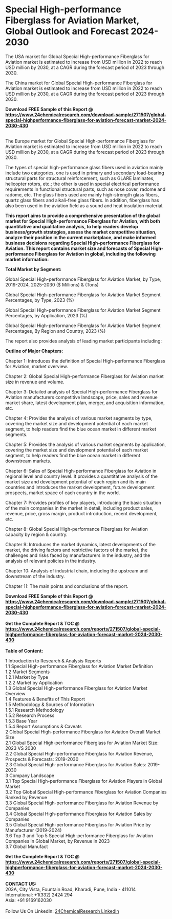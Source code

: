<h1>Special High-performance Fiberglass for Aviation Market, Global Outlook and Forecast 2024-2030</h1><p>The USA market for Global Special High-performance Fiberglass for Aviation market is estimated to increase from USD million in 2022 to reach USD million by 2030, at a CAGR during the forecast period of 2023 through 2030.</p><p>
</p><p>The China market for Global Special High-performance Fiberglass for Aviation market is estimated to increase from USD million in 2022 to reach USD million by 2030, at a CAGR during the forecast period of 2023 through 2030.</p><div><b>Download FREE Sample of this Report @ 
            <a href="https://www.24chemicalresearch.com/download-sample/271507/global-special-highperformance-fiberglass-for-aviation-forecast-market-2024-2030-430">
            https://www.24chemicalresearch.com/download-sample/271507/global-special-highperformance-fiberglass-for-aviation-forecast-market-2024-2030-430</a></b></div><br><p>
</p><p>The Europe market for Global Special High-performance Fiberglass for Aviation market is estimated to increase from USD million in 2022 to reach USD million by 2030, at a CAGR during the forecast period of 2023 through 2030.</p><p>
</p><p></p><p>
The types of special high-performance glass fibers used in aviation mainly include two categories, one is used in primary and secondary load-bearing structural parts for structural reinforcement, such as GLARE laminates, helicopter rotors, etc.; the other is used in special electrical performance requirements In functional structural parts, such as nose cover, radome and radome, etc. The glass fibers used are mainly high-strength glass fibers, quartz glass fibers and alkali-free glass fibers. In addition, fiberglass has also been used in the aviation field as a sound and heat insulation material.</p><p>
<strong>This report aims to provide a comprehensive presentation of the global market for Special High-performance Fiberglass for Aviation, with both quantitative and qualitative analysis, to help readers develop business/growth strategies, assess the market competitive situation, analyze their position in the current marketplace, and make informed business decisions regarding Special High-performance Fiberglass for Aviation. This report contains market size and forecasts of Special High-performance Fiberglass for Aviation in global, including the following market information:</strong></p><p>
</p><p>
<strong>Total Market by Segment:</strong></p><p>
Global Special High-performance Fiberglass for Aviation Market, by Type, 2019-2024, 2025-2030 ($ Millions) &amp; (Tons)</p><p>
Global Special High-performance Fiberglass for Aviation Market Segment Percentages, by Type, 2023 (%)</p><p>
</p><p>
Global Special High-performance Fiberglass for Aviation Market Segment Percentages, by Application, 2023 (%)</p><p>
</p><p>
Global Special High-performance Fiberglass for Aviation Market Segment Percentages, By Region and Country, 2023 (%)</p><p>
</p><p>
The report also provides analysis of leading market participants including:</p><p>
</p><p>
</p><p>
</p><p><strong>Outline of Major Chapters:</strong></p><p>
</p><p>Chapter 1: Introduces the definition of Special High-performance Fiberglass for Aviation, market overview.</p><p>
Chapter 2: Global Special High-performance Fiberglass for Aviation market size in revenue and volume.</p><p>
Chapter 3: Detailed analysis of Special High-performance Fiberglass for Aviation manufacturers competitive landscape, price, sales and revenue market share, latest development plan, merger, and acquisition information, etc.</p><p>
Chapter 4: Provides the analysis of various market segments by type, covering the market size and development potential of each market segment, to help readers find the blue ocean market in different market segments.</p><p>
Chapter 5: Provides the analysis of various market segments by application, covering the market size and development potential of each market segment, to help readers find the blue ocean market in different downstream markets.</p><p>
Chapter 6: Sales of Special High-performance Fiberglass for Aviation in regional level and country level. It provides a quantitative analysis of the market size and development potential of each region and its main countries and introduces the market development, future development prospects, market space of each country in the world.</p><p>
Chapter 7: Provides profiles of key players, introducing the basic situation of the main companies in the market in detail, including product sales, revenue, price, gross margin, product introduction, recent development, etc.</p><p>
Chapter 8: Global Special High-performance Fiberglass for Aviation capacity by region &amp; country.</p><p>
Chapter 9: Introduces the market dynamics, latest developments of the market, the driving factors and restrictive factors of the market, the challenges and risks faced by manufacturers in the industry, and the analysis of relevant policies in the industry.</p><p>
Chapter 10: Analysis of industrial chain, including the upstream and downstream of the industry.</p><p>
Chapter 11: The main points and conclusions of the report.</p><div><b>Download FREE Sample of this Report @ 
            <a href="https://www.24chemicalresearch.com/download-sample/271507/global-special-highperformance-fiberglass-for-aviation-forecast-market-2024-2030-430">
            https://www.24chemicalresearch.com/download-sample/271507/global-special-highperformance-fiberglass-for-aviation-forecast-market-2024-2030-430</a></b></div><br><div><b>Get the Complete Report & TOC @ 
            <a href="https://www.24chemicalresearch.com/reports/271507/global-special-highperformance-fiberglass-for-aviation-forecast-market-2024-2030-430">
            https://www.24chemicalresearch.com/reports/271507/global-special-highperformance-fiberglass-for-aviation-forecast-market-2024-2030-430</a></b></div><br>
            <b>Table of Content:</b><p>1 Introduction to Research & Analysis Reports<br />
    1.1 Special High-performance Fiberglass for Aviation Market Definition<br />
    1.2 Market Segments<br />
        1.2.1 Market by Type<br />
        1.2.2 Market by Application<br />
    1.3 Global Special High-performance Fiberglass for Aviation Market Overview<br />
    1.4 Features & Benefits of This Report<br />
    1.5 Methodology & Sources of Information<br />
        1.5.1 Research Methodology<br />
        1.5.2 Research Process<br />
        1.5.3 Base Year<br />
        1.5.4 Report Assumptions & Caveats<br />
2 Global Special High-performance Fiberglass for Aviation Overall Market Size<br />
    2.1 Global Special High-performance Fiberglass for Aviation Market Size: 2023 VS 2030<br />
    2.2 Global Special High-performance Fiberglass for Aviation Revenue, Prospects & Forecasts: 2019-2030<br />
    2.3 Global Special High-performance Fiberglass for Aviation Sales: 2019-2030<br />
3 Company Landscape<br />
    3.1 Top Special High-performance Fiberglass for Aviation Players in Global Market<br />
    3.2 Top Global Special High-performance Fiberglass for Aviation Companies Ranked by Revenue<br />
    3.3 Global Special High-performance Fiberglass for Aviation Revenue by Companies<br />
    3.4 Global Special High-performance Fiberglass for Aviation Sales by Companies<br />
    3.5 Global Special High-performance Fiberglass for Aviation Price by Manufacturer (2019-2024)<br />
    3.6 Top 3 and Top 5 Special High-performance Fiberglass for Aviation Companies in Global Market, by Revenue in 2023<br />
    3.7 Global Manufact</p><div><b>Get the Complete Report & TOC @ 
            <a href="https://www.24chemicalresearch.com/reports/271507/global-special-highperformance-fiberglass-for-aviation-forecast-market-2024-2030-430">
            https://www.24chemicalresearch.com/reports/271507/global-special-highperformance-fiberglass-for-aviation-forecast-market-2024-2030-430</a></b></div><br><b>CONTACT US:</b><br>
            203A, City Vista, Fountain Road, Kharadi, Pune, India - 411014<br>
            International: +1(332) 2424 294<br>
            Asia: +91 9169162030 <br><br>
            Follow Us On LinkedIn: <a href="https://www.linkedin.com/company/24chemicalresearch/">24ChemicalResearch LinkedIn</a>